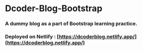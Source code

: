 # Dcoder-Blog-Bootstrap
### A dummy blog as a part of Bootstrap learning practice.
### Deployed on Netlify : [https://dcoderblog.netlify.app/](https://dcoderblog.netlify.app/)
